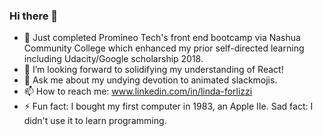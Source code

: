 ### Hi there 👋

- 🔭 Just completed Promineo Tech's front end bootcamp via Nashua Community College which enhanced my prior self-directed learning including Udacity/Google scholarship 2018. 
- 🌱 I’m looking forward to solidifying my understanding of React!
- 💬 Ask me about my undying devotion to animated slackmojis.
- 📫 How to reach me: www.linkedin.com/in/linda-forlizzi
- ⚡ Fun fact: I bought my first computer in 1983, an Apple IIe. 
    Sad fact: I didn't use it to learn programming.

